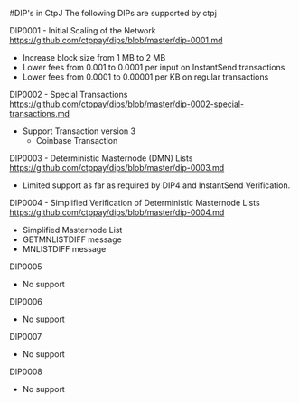 #DIP's in CtpJ
The following DIPs are supported by ctpj

DIP0001 - Initial Scaling of the Network
https://github.com/ctppay/dips/blob/master/dip-0001.md
* Increase block size from 1 MB to 2 MB
* Lower fees from 0.001 to 0.0001 per input on InstantSend transactions
* Lower fees from 0.0001 to 0.00001 per KB on regular transactions

DIP0002 - Special Transactions
https://github.com/ctppay/dips/blob/master/dip-0002-special-transactions.md
* Support Transaction version 3
    * Coinbase Transaction

DIP0003 - Deterministic Masternode (DMN) Lists
https://github.com/ctppay/dips/blob/master/dip-0003.md
* Limited support as far as required by DIP4 and InstantSend Verification.

DIP0004 - Simplified Verification of Deterministic Masternode Lists
https://github.com/ctppay/dips/blob/master/dip-0004.md
* Simplified Masternode List
* GETMNLISTDIFF message
* MNLISTDIFF message

DIP0005
* No support

DIP0006
* No support

DIP0007
* No support

DIP0008
* No support